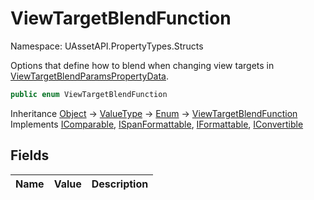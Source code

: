 # ViewTargetBlendFunction

Namespace: UAssetAPI.PropertyTypes.Structs

Options that define how to blend when changing view targets in [ViewTargetBlendParamsPropertyData](./uassetapi.propertytypes.structs.viewtargetblendparamspropertydata.md).

```csharp
public enum ViewTargetBlendFunction
```

Inheritance [Object](https://docs.microsoft.com/en-us/dotnet/api/system.object) → [ValueType](https://docs.microsoft.com/en-us/dotnet/api/system.valuetype) → [Enum](https://docs.microsoft.com/en-us/dotnet/api/system.enum) → [ViewTargetBlendFunction](./uassetapi.propertytypes.structs.viewtargetblendfunction.md)<br>
Implements [IComparable](https://docs.microsoft.com/en-us/dotnet/api/system.icomparable), [ISpanFormattable](https://docs.microsoft.com/en-us/dotnet/api/system.ispanformattable), [IFormattable](https://docs.microsoft.com/en-us/dotnet/api/system.iformattable), [IConvertible](https://docs.microsoft.com/en-us/dotnet/api/system.iconvertible)

## Fields

| Name | Value | Description |
| --- | --: | --- |
